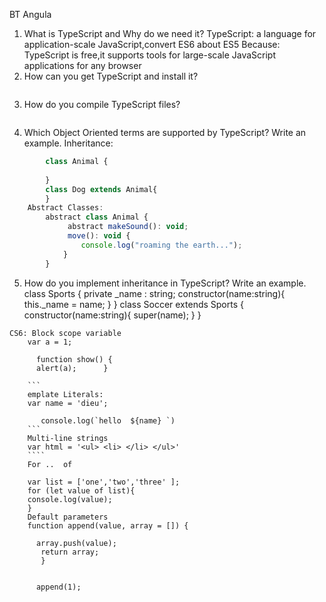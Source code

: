 BT Angula

1. What is TypeScript and Why do we need it?
	TypeScript:  a language for application-scale JavaScript,convert ES6 about ES5
	Because: TypeScript is free,it  supports tools for large-scale JavaScript applications for any browser
2. How can you get TypeScript and install it?
	```npm install -g typescript
3. How do you compile TypeScript files?
	```tsc --watch base.ts base.js
4. Which Object Oriented terms are supported by TypeScript? Write an example.
	Inheritance:
```js
		class Animal {
		
		}
		class Dog extends Animal{
		}
	Abstract Classes:
		abstract class Animal {
   			 abstract makeSound(): void;
   			 move(): void {
       		 	console.log("roaming the earth...");
  		  	}
		}
```
5. How do you implement inheritance in TypeScript? Write an example.
	class Sports {
  	  private _name : string;
  	  constructor(name:string){
     	  this._name = name;
  	  }
	}
	class Soccer extends Sports {
  	  constructor(name:string){
        	 super(name);
   	 }
	}
```
CS6: Block scope variable
	var a = 1;

      function show() {
      alert(a);      }
	
	```
	emplate Literals:
	var name = 'dieu';

       console.log(`hello  ${name} `)
	```
	Multi-line strings
	var html = '<ul> <li> </li> </ul>'
	````
	For ..  of
	
	var list = ['one','two','three' ];
	for (let value of list){
	console.log(value);
	}
	Default parameters
	function append(value, array = []) {
  
      array.push(value);
       return array;
       }

    
	  append(1);
		
		
